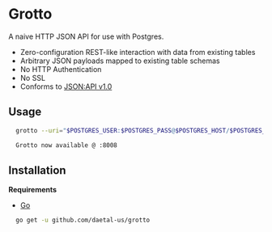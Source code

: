# Grotto

A naive HTTP JSON API for use with Postgres.

- Zero-configuration REST-like interaction with data from existing tables
- Arbitrary JSON payloads mapped to existing table schemas
- No HTTP Authentication
- No SSL
- Conforms to [JSON:API v1.0](//jsonapi.org) 

## Usage

```bash
  grotto --uri="$POSTGRES_USER:$POSTGRES_PASS@$POSTGRES_HOST/$POSTGRES_DB?sslmode=disable"

  Grotto now available @ :8008
```

## Installation

**Requirements**
- [Go](//golang.org)

```bash
  go get -u github.com/daetal-us/grotto
```
